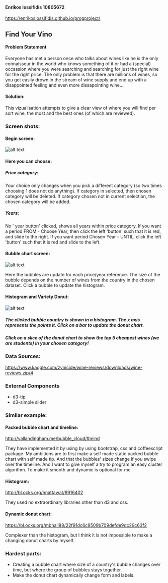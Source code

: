 #### Enrikos Iossifidis 10805672
https://enrikosiossifidis.github.io/progproject/
## Find Your Vino

#### Problem Statement
Everyone has met a person once who talks about wines like he is the only connaisseur in the world who knows something of it or had a (special) occassion where you were searching and searching for just the right wine for the right price. The only problem is that there are millions of wines, so you get easily drown in the stream of wine supply and end up with a disappointed feeling and even more dissapointing wine...

#### Solution:

This vizualisation attempts to give a clear view of where you will find per sort wine, the most and the best ones (of which are reviewed). 

### Screen shots:

#### Begin screen:
![alt text](https://raw.githubusercontent.com/enrikosiossifidis/progproject/doc/welcome_text_user_choices.png)

#### Here you can choose:

##### Price category:
Your choice only changes when you pick a different category (so two times choosing 1 does not do anything). If category in selected, then chosen category will be deleted. If category chosen not in current selection, the chosen category will be added.

##### Years:
No ' year button' clicked, shows all years within price category. If you want a period FROM - Choose Year, then click the left 'button' such that it is red, and slide to the right. If you want period Chosen Year - UNTIL, click the left 'button' such that it is red and slide to the left.

#### Bubble chart screen:
![alt text](https://raw.githubusercontent.com/enrikosiossifidis/progproject/doc/bubble_chart.png)

Here the bubbles are update for each price/year reference. The size of the bubble depends on the number of wines from the country in the chosen dataset. Click a bubble to update the histogram.

#### Histogram and Variety Donut:

![alt text](https://raw.githubusercontent.com/enrikosiossifidis/progproject/doc/hist_donut_best_cheapest.png)

##### The clicked bubble country is shown in a histogram. The x axis represents the points it. Click on a bar to update the donut chart. 

##### Click on a slice of the donut chart to show the top 5 cheapest wines (we are students) in your chosen category!

### Data Sources:

https://www.kaggle.com/zynicide/wine-reviews/downloads/wine-reviews.zip/4

### External Components

* d3-tip
* d3-simple slider

### Similar example: 

#### Packed bubble chart and timeline:
http://vallandingham.me/bubble_cloud/#mind 

They have implemented it by using by using bootstrap, css and coffeescript package. My ambitions are to first make a self made static packed bubble chart with self made tip. And that the bubbles' sizes change if you swipe over the timeline. And I want to give myself a try to program an easy cluster algorithm. To make it smooth and dynamic is optional for me.

#### Histogram:
http://bl.ocks.org/nnattawat/8916402

They used no extraordinary libraries other than d3 and css.

#### Dynamic donut chart:
https://bl.ocks.org/mbhall88/22f91dc6c9509b709defde9dc29c63f2

Complexer than the histogram, but I think it is not impossible to make a changing donut charts by myself.

### Hardest parts:

* Creating a bubble chart where size of a country's bubble changes over time, but where the group of bubbles stays together.
* Make the donut chart dynamically change form and labels.




